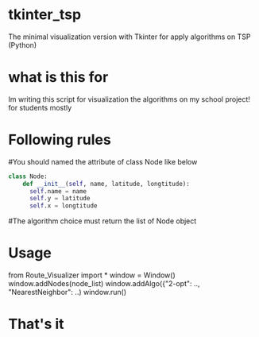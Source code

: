 # tkinter_tsp
The minimal visualization version with Tkinter for apply algorithms on TSP (Python)
# what is this for
Im writing this script for visualization the algorithms on my school project!
for students mostly
# Following rules
#You should named the attribute of class Node like below
```python
class Node:
    def __init__(self, name, latitude, longtitude):
      self.name = name
      self.y = latitude
      self.x = longtitude
```
#The algorithm choice must return the list of Node object
# Usage
from Route_Visualizer import *
window = Window()
window.addNodes(node_list)
window.addAlgo({"2-opt": .<function address>., "NearestNeighbor": .<function address>.)
window.run()

# That's it
